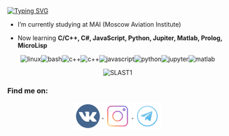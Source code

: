 [![Typing SVG](https://readme-typing-svg.herokuapp.com?size=25&duration=3500&multiline=true&width=650&height=70&lines=Hi+there%2C+I'm+Daniel;I'm+computer+science+student+and+developer;%2F)](https://git.io/typing-svg)

- I’m currently studying at MAI (Moscow Aviation Institute)

- Now learning **C/C++, С#, JavaScript, Python, Jupiter, Matlab, Prolog, MicroLisp**

<p align="center"><img
src="https://github.com/SLAST1/devicon/blob/master/icons/linux/linux-original.svg" alt="linux" width="40" height="40"/><img
src="https://github.com/SLAST1/devicon/blob/master/icons/bash/bash-original.svg" alt="bash" width="40" height="40"/><img
src="https://github.com/SLAST1/devicon/blob/master/icons/cplusplus/cplusplus-original.svg" alt="c++" width="40" height="40"/><img
src="https://github.com/SLAST1/devicon/blob/master/icons/csharp/csharp-original.svg" alt="c++" width="40" height="40"/><img
src="https://github.com/SLAST1/devicon/blob/master/icons/javascript/javascript-original.svg" alt="javascript" width="40" height="40"/><img
src="https://github.com/SLAST1/devicon/blob/master/icons/python/python-original.svg" alt="python" width="40" height="40"/><img 
src="https://github.com/SLAST1/devicon/blob/master/icons/jupyter/jupyter-original-wordmark.svg" alt="jupyter" width="40" height="40"/><img
src="https://github.com/SLAST1/devicon/blob/master/icons/matlab/matlab-original.svg" alt="matlab" width="40" height="40"/><img
</p>
 
<p align="center"><img
src="https://github-readme-stats.vercel.app/api/top-langs/?username=SLAST1&hide=rich text format,jupyter notebook,scheme&layout=compact&langs_count=8)" alt="SLAST1"/>
<!--
&hide=
&layout=compact
&langs_count=
-->
</p>


### Find me on:

<p align="center">
<a href="https://vk.com/slast1_one">
  <img align="center" src="https://github.com/SLAST1/SLAST1/blob/main/sn_icons/vk.png" alt="vk"/>
</a>

<a href="https://instagram.com/slast1_one">
  <img align="center" src="https://github.com/SLAST1/SLAST1/blob/main/sn_icons/instagram.png" alt="vk"/>
</a>

<a href="https://t.me/slast1_one">
  <img align="center" src="https://github.com/SLAST1/SLAST1/blob/main/sn_icons/telegram.png" alt="tg"/>
</a>
</p>
